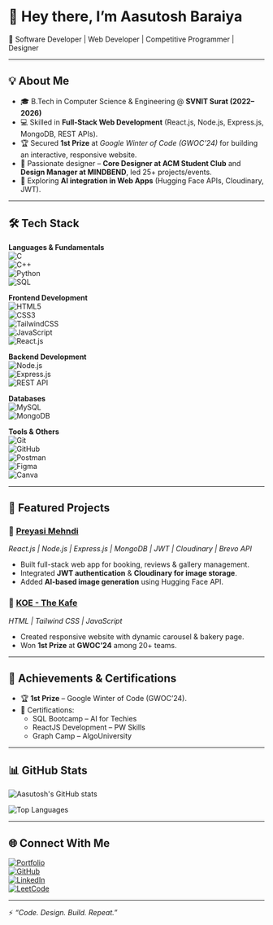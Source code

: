 # 👋 Hey there, I’m Aasutosh Baraiya  

🚀 Software Developer | Web Developer | Competitive Programmer | Designer  

---

## 💡 About Me  
- 🎓 B.Tech in Computer Science & Engineering @ **SVNIT Surat (2022–2026)**  
- 💻 Skilled in **Full-Stack Web Development** (React.js, Node.js, Express.js, MongoDB, REST APIs).  
- 🏆 Secured **1st Prize** at *Google Winter of Code (GWOC’24)* for building an interactive, responsive website.  
- 🎨 Passionate designer – **Core Designer at ACM Student Club** and **Design Manager at MINDBEND**, led 25+ projects/events.  
- 🌱 Exploring **AI integration in Web Apps** (Hugging Face APIs, Cloudinary, JWT).  

---

## 🛠️ Tech Stack  

**Languages & Fundamentals**  
![C](https://img.shields.io/badge/C-blue)  
![C++](https://img.shields.io/badge/C++-orange)  
![Python](https://img.shields.io/badge/Python-yellow)  
![SQL](https://img.shields.io/badge/SQL-lightgrey)  

**Frontend Development**  
![HTML5](https://img.shields.io/badge/HTML5-orange)  
![CSS3](https://img.shields.io/badge/CSS3-blue)  
![TailwindCSS](https://img.shields.io/badge/TailwindCSS-teal)  
![JavaScript](https://img.shields.io/badge/JavaScript-yellow)  
![React.js](https://img.shields.io/badge/React.js-61DAFB)  

**Backend Development**  
![Node.js](https://img.shields.io/badge/Node.js-green)  
![Express.js](https://img.shields.io/badge/Express.js-black)  
![REST API](https://img.shields.io/badge/REST-API-purple)  

**Databases**  
![MySQL](https://img.shields.io/badge/MySQL-blue)  
![MongoDB](https://img.shields.io/badge/MongoDB-green)  

**Tools & Others**  
![Git](https://img.shields.io/badge/Git-black)  
![GitHub](https://img.shields.io/badge/GitHub-darkgrey)  
![Postman](https://img.shields.io/badge/Postman-orange)  
![Figma](https://img.shields.io/badge/Figma-pink)  
![Canva](https://img.shields.io/badge/Canva-blue)  

---

## 📂 Featured Projects  

### 🔹 [Preyasi Mehndi](https://preyasi-mehndi.vercel.app/)  
*React.js | Node.js | Express.js | MongoDB | JWT | Cloudinary | Brevo API*  
- Built full-stack web app for booking, reviews & gallery management.  
- Integrated **JWT authentication** & **Cloudinary for image storage**.  
- Added **AI-based image generation** using Hugging Face API.  

### 🔹 [KOE - The Kafe](https://koe-the-cafe-winter-wiz.onrender.com/)  
*HTML | Tailwind CSS | JavaScript*  
- Created responsive website with dynamic carousel & bakery page.  
- Won **1st Prize** at **GWOC’24** among 20+ teams.  

---

## 🏅 Achievements & Certifications  
- 🏆 **1st Prize** – Google Winter of Code (GWOC’24).
- 📜 Certifications:  
  - SQL Bootcamp – AI for Techies  
  - ReactJS Development – PW Skills  
  - Graph Camp – AlgoUniversity  

---

## 📊 GitHub Stats  

![Aasutosh's GitHub stats](https://github-readme-stats.vercel.app/api?username=arb1465&show_icons=true&theme=dark)  

![Top Languages](https://github-readme-stats.vercel.app/api/top-langs/?username=arb1465&layout=compact&theme=dark)  

---

## 🌐 Connect With Me  

[![Portfolio](https://img.shields.io/badge/Portfolio-Visit-blue)](https://portfolio-arb.vercel.app)  
[![GitHub](https://img.shields.io/badge/GitHub-arb1465-black)](https://github.com/arb1465)  
[![LinkedIn](https://img.shields.io/badge/LinkedIn-Connect-blue)](https://www.linkedin.com/in/arb1465/)  
[![LeetCode](https://img.shields.io/badge/LeetCode-arb1465-orange)](https://leetcode.com/u/arb1465/)  

---

⚡ *“Code. Design. Build. Repeat.”*  
